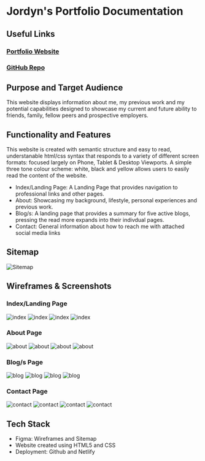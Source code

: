 # **Jordyn's Portfolio Documentation**

## Useful Links

### [Portfolio Website](https://main--enchanting-frangipane-5bb72c.netlify.app/index.html)

### [GitHub Repo](https://github.com/JanzenCode/JordynSmall_T1A2)

## Purpose and Target Audience

This website displays information about me, my previous work and my potential capabilities designed to showcase my current and future ability to friends, family, fellow peers and prospective employers. 

## Functionality and Features 

This website is created with semantic structure and easy to read, understanable html/css syntax that responds to a variety of different screen formats: focused largely on Phone, Tablet & Desktop Viewports. A simple three tone colour scheme: white, black and yellow allows users to easily read the content of the website. 
- Index/Landing Page: A Landing Page that provides navigation to professional links and other pages.
- About: Showcasing my background, lifestyle, personal experiences and previous work.
- Blog/s: A landing page that provides a summary for five active blogs, pressing the read more expands into their indivdual pages. 
- Contact: General information about how to reach me with attached social media links 

## Sitemap

![Sitemap](https://github.com/JanzenCode/JordynSmall_T1A2/blob/main/docs/Sitemap.png)

## Wireframes & Screenshots

### Index/Landing Page

![index](https://github.com/JanzenCode/JordynSmall_T1A2/blob/main/docs/index.png)
![index](https://github.com/JanzenCode/JordynSmall_T1A2/blob/main/docs/index-phone.png)
![index](https://github.com/JanzenCode/JordynSmall_T1A2/blob/main/docs/index-tablet.png)
![index](https://github.com/JanzenCode/JordynSmall_T1A2/blob/main/docs/index-desktop.png)

### About Page

![about](https://github.com/JanzenCode/JordynSmall_T1A2/blob/main/docs/about.png)
![about](https://github.com/JanzenCode/JordynSmall_T1A2/blob/main/docs/about-phone.png)
![about](https://github.com/JanzenCode/JordynSmall_T1A2/blob/main/docs/about-tablet.png)
![about](https://github.com/JanzenCode/JordynSmall_T1A2/blob/main/docs/about-desktop.png)

### Blog/s Page

![blog](https://github.com/JanzenCode/JordynSmall_T1A2/blob/main/docs/blog.png)
![blog](https://github.com/JanzenCode/JordynSmall_T1A2/blob/main/docs/blog-phone.png)
![blog](https://github.com/JanzenCode/JordynSmall_T1A2/blob/main/docs/blog-tablet.png)
![blog](https://github.com/JanzenCode/JordynSmall_T1A2/blob/main/docs/blog-desktop.png)

### Contact Page

![contact](https://github.com/JanzenCode/JordynSmall_T1A2/blob/main/docs/contact.png)
![contact](https://github.com/JanzenCode/JordynSmall_T1A2/blob/main/docs/contact-phone.png)
![contact](https://github.com/JanzenCode/JordynSmall_T1A2/blob/main/docs/contact-tablet.png)
![contact](https://github.com/JanzenCode/JordynSmall_T1A2/blob/main/docs/contact-desktop.png)

## Tech Stack

- Figma: Wireframes and Sitemap
- Website created using HTML5 and CSS
- Deployment: Github and Netlify
